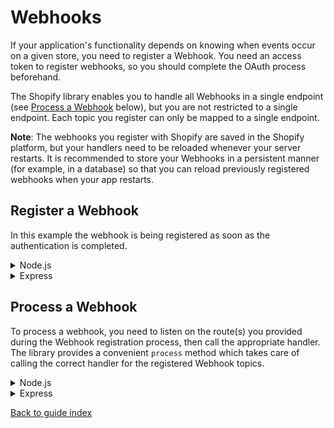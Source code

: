 # Webhooks

If your application's functionality depends on knowing when events occur on a given store, you need to register a Webhook. You need an access token to register webhooks, so you should complete the OAuth process beforehand.

The Shopify library enables you to handle all Webhooks in a single endpoint (see [Process a Webhook](#process-a-webhook) below), but you are not restricted to a single endpoint. Each topic you register can only be mapped to a single endpoint.

**Note**: The webhooks you register with Shopify are saved in the Shopify platform, but your handlers need to be reloaded whenever your server restarts. It is recommended to store your Webhooks in a persistent manner (for example, in a database) so that you can reload previously registered webhooks when your app restarts.

## Register a Webhook

In this example the webhook is being registered as soon as the authentication is completed.

<details>
<summary>Node.js</summary>

```typescript
  } // end of if (pathName === '/login')

  // Register webhooks after OAuth completes
  if (pathName === '/auth/callback') {
    try {
      await Shopify.Auth.validateAuthCallback(request, response, query as AuthQuery);

      const handleWebhookRequest = async (topic: string, shop: string, webhookRequestBody: Buffer) => {
        // this handler is triggered when a webhook is sent by the Shopify platform to your application
      }

      const currentSession = await Shopify.Utils.loadCurrentSession(request, response);

      const resp = await Shopify.Webhooks.Registry.register({
        path: '/webhooks',
        topic: 'PRODUCTS_CREATE',
        accessToken: currentSession.accessToken,
        shop: currentSession.shop,
        webhookHandler: handleWebhookRequest
      });
      response.writeHead(302, { 'Location': '/' });
      response.end();
    }
    catch (e) {
      ...
```
</details>

<details>
<summary>Express</summary>

```ts
// Register webhooks after OAuth completes
app.get('/auth/callback', async (req, res) => {
  try {
    await Shopify.Auth.validateAuthCallback(req, res, req.query as unknown as AuthQuery); // req.query must be cast to unkown and then AuthQuery in order to be accepted

    const handleWebhookRequest = async (topic: string, shop: string, webhookRequestBody: Buffer) => {
      // this handler is triggered when a webhook is sent by the Shopify platform to your application
    }

    const currentSession = await Shopify.Utils.loadCurrentSession(request, response);

    const resp = await Shopify.Webhooks.Registry.register({
      path: '/webhooks',
      topic: 'PRODUCTS_CREATE',
      accessToken: currentSession.accessToken,
      shop: currentSession.shop,
      webhookHandler: handleWebhookRequest
    });
  } catch (error) {
    console.error(error); // in practice these should be handled more gracefully
  }
  return res.redirect('/'); // wherever you want your user to end up after OAuth completes
});
```
</details>

## Process a Webhook

To process a webhook, you need to listen on the route(s) you provided during the Webhook registration process, then call the appropriate handler.  The library provides a convenient `process` method which takes care of calling the correct handler for the registered Webhook topics.

<details>
<summary>Node.js</summary>

```typescript
  } // end of if (pathName === '/auth/callback')

  if (Shopify.Webhooks.Registry.isWebhookPath(pathName)) {
    let data: Buffer[] = [];
    request.on('data', function (chunk: Buffer) {
      data.push(chunk)
    }).on('end', function () {
      const buffer: Buffer = Buffer.concat(data);
      try {
        const result = await Shopify.Webhooks.Registry.process({ headers: headers, body: buffer });

        response.writeHead(result.statusCode, result.headers);
        response.end();
      }
      catch (e) {
        console.log(e);

        response.writeHead(500);
        if (e instanceof Shopify.Errors.ShopifyError) {
          response.end(e.message);
        }
        else {
          response.end(`Failed to complete webhook processing: ${e.message}`);
        }
      }
    });
    return;
  } // end of if (Shopify.Webhooks.Registry.isWebhookPath(pathName))
}  // end of onRequest()

http.createServer(onRequest).listen(3000);
```
</details>

<details>
<summary>Express</summary>

```typescript
app.post('/webhooks', async (req, res) => {
  try {
    const result = await Shopify.Webhooks.Registry.process({ headers: req.headers, body: req.body });

    res.writeHead(result.statusCode, result.headers);
    res.end();
  }
  catch (e) {
    console.log(e);

    res.writeHead(500);
    if (e instanceof Shopify.Errors.ShopifyError) {
      res.end(e.message);
    }
    else {
      res.end(`Failed to complete webhook processing: ${e.message}`);
    }
  }
});
```
</details>

[Back to guide index](../index.md)
